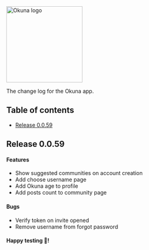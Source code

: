 <img alt="Okuna logo" src="https://i.snag.gy/FAgp8K.jpg" width="200">

The change log for the Okuna app.

## Table of contents

- [Release 0.0.59](#release-0.0.59)

## Release 0.0.59

#### Features
 - Show suggested communities on account creation
 - Add choose username page
 - Add Okuna age to profile
 - Add posts count to community page

#### Bugs
- Verify token on invite opened
- Remove username from forgot password

#### Happy testing 🎉!

